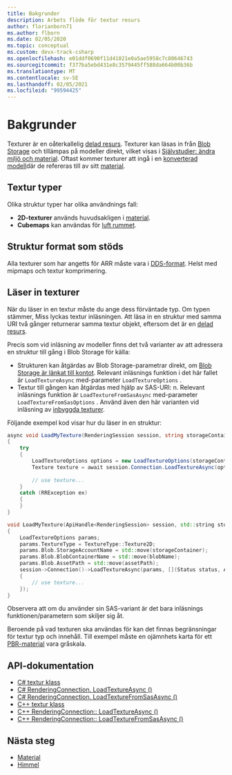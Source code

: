 ```yaml
---
title: Bakgrunder
description: Arbets flöde för textur resurs
author: florianborn71
ms.author: flborn
ms.date: 02/05/2020
ms.topic: conceptual
ms.custom: devx-track-csharp
ms.openlocfilehash: e01ddf0690f11d41021e0a5ae5958c7c80646743
ms.sourcegitcommit: f377ba5ebd431e8c3579445ff588da664b00b36b
ms.translationtype: MT
ms.contentlocale: sv-SE
ms.lasthandoff: 02/05/2021
ms.locfileid: "99594425"
---
```

# <a name="textures"></a>Bakgrunder

Texturer är en oåterkallelig [delad resurs](../concepts/lifetime.md). Texturer kan läsas in från [Blob Storage](../how-tos/conversion/blob-storage.md) och tillämpas på modeller direkt, vilket visas i [Självstudier: ändra miljö och material](../tutorials/unity/materials-lighting-effects/materials-lighting-effects.md). Oftast kommer texturer att ingå i en [konverterad modell](../how-tos/conversion/model-conversion.md)där de refereras till av sitt [material](materials.md).

## <a name="texture-types"></a>Textur typer

Olika struktur typer har olika användnings fall:

* **2D-texturer** används huvudsakligen i [material](materials.md).
* **Cubemaps** kan användas för [luft rummet](../overview/features/sky.md).

## <a name="supported-texture-formats"></a>Struktur format som stöds

Alla texturer som har angetts för ARR måste vara i [DDS-format](https://en.wikipedia.org/wiki/DirectDraw_Surface). Helst med mipmaps och textur komprimering.

## <a name="loading-textures"></a>Läser in texturer

När du läser in en textur måste du ange dess förväntade typ. Om typen stämmer, Miss lyckas textur inläsningen.
Att läsa in en struktur med samma URI två gånger returnerar samma textur objekt, eftersom det är en [delad resurs](../concepts/lifetime.md).

Precis som vid inläsning av modeller finns det två varianter av att adressera en struktur till gång i Blob Storage för källa:

* Strukturen kan åtgärdas av Blob Storage-parametrar direkt, om [Blob Storage är länkat till kontot](../how-tos/create-an-account.md#link-storage-accounts). Relevant inläsnings funktion i det här fallet är `LoadTextureAsync` med-parameter `LoadTextureOptions` .
* Textur till gången kan åtgärdas med hjälp av SAS-URI: n. Relevant inläsnings funktion är `LoadTextureFromSasAsync` med-parameter `LoadTextureFromSasOptions` . Använd även den här varianten vid inläsning av [inbyggda texturer](../overview/features/sky.md#built-in-environment-maps).

Följande exempel kod visar hur du läser in en struktur:

```cs
async void LoadMyTexture(RenderingSession session, string storageContainer, string blobName, string assetPath)
{
    try
    {
        LoadTextureOptions options = new LoadTextureOptions(storageContainer, blobName, assetPath, TextureType.Texture2D);
        Texture texture = await session.Connection.LoadTextureAsync(options);
    
        // use texture...
    }
    catch (RRException ex)
    {
    }
}
```

```cpp
void LoadMyTexture(ApiHandle<RenderingSession> session, std::string storageContainer, std::string blobName, std::string assetPath)
{
    LoadTextureOptions params;
    params.TextureType = TextureType::Texture2D;
    params.Blob.StorageAccountName = std::move(storageContainer);
    params.Blob.BlobContainerName = std::move(blobName);
    params.Blob.AssetPath = std::move(assetPath);
    session->Connection()->LoadTextureAsync(params, [](Status status, ApiHandle<Texture> texture)
    {
        // use texture...
    });
}
```

Observera att om du använder sin SAS-variant är det bara inläsnings funktionen/parametern som skiljer sig åt.

Beroende på vad texturen ska användas för kan det finnas begränsningar för textur typ och innehåll. Till exempel måste en ojämnhets karta för ett [PBR-material](../overview/features/pbr-materials.md) vara gråskala.

## <a name="api-documentation"></a>API-dokumentation

* [C# textur klass](/dotnet/api/microsoft.azure.remoterendering.texture)
* [C# RenderingConnection. LoadTextureAsync ()](/dotnet/api/microsoft.azure.remoterendering.renderingconnection.loadtextureasync)
* [C# RenderingConnection. LoadTextureFromSasAsync ()](/dotnet/api/microsoft.azure.remoterendering.renderingconnection.loadtexturefromsasasync)
* [C++ textur klass](/cpp/api/remote-rendering/texture)
* [C++ RenderingConnection:: LoadTextureAsync ()](/cpp/api/remote-rendering/renderingconnection#loadtextureasync)
* [C++ RenderingConnection:: LoadTextureFromSasAsync ()](/cpp/api/remote-rendering/renderingconnection#loadtexturefromsasasync)

## <a name="next-steps"></a>Nästa steg

* [Material](materials.md)
* [Himmel](../overview/features/sky.md)